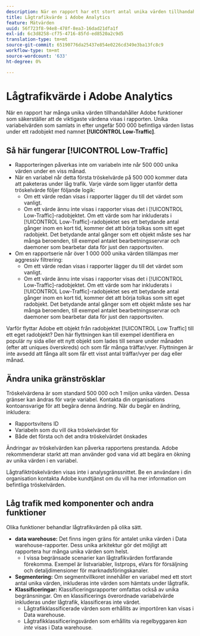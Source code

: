```yaml
---
description: När en rapport har ett stort antal unika värden tillhandahåller Adobe funktioner som säkerställer att de viktigaste värdena visas i rapporten.
title: Lågtrafikvärde i Adobe Analytics
feature: Mätvärden
uuid: 56f723f8-94e8-478f-8ea3-16dad21dfa1f
exl-id: 6c3d8258-cf75-4716-85fd-ed8520a2c9d5
translation-type: tm+mt
source-git-commit: 65190776da25437e854e0226cd349e3ba13fc8c9
workflow-type: tm+mt
source-wordcount: '633'
ht-degree: 0%

---
```


# Lågtrafikvärde i Adobe Analytics

När en rapport har många unika värden tillhandahåller Adobe funktioner som säkerställer att de viktigaste värdena visas i rapporten. Unika variabelvärden som samlats in efter ungefär 500 000 befintliga värden listas under ett radobjekt med namnet **[!UICONTROL Low-Traffic]**.

## Så här fungerar [!UICONTROL Low-Traffic]

* Rapporteringen påverkas inte om variabeln inte når 500 000 unika värden under en viss månad.
* När en variabel når detta första tröskelvärde på 500 000 kommer data att paketeras under låg trafik. Varje värde som ligger utanför detta tröskelvärde följer följande logik:
   * Om ett värde redan visas i rapporter lägger du till det värdet som vanligt.
   * Om ett värde ännu inte visas i rapporter visas det i [!UICONTROL Low-Traffic]-radobjektet. Om ett värde som har inkluderats i [!UICONTROL Low-Traffic]-radobjektet ses ett betydande antal gånger inom en kort tid, kommer det att börja tolkas som sitt eget radobjekt. Det betydande antal gånger som ett objekt måste ses har många beroenden, till exempel antalet bearbetningsservrar och daemoner som bearbetar data för just den rapportsviten.
* Om en rapportserie når över 1 000 000 unika värden tillämpas mer aggressiv filtrering:
   * Om ett värde redan visas i rapporter lägger du till det värdet som vanligt.
   * Om ett värde ännu inte visas i rapporter visas det i [!UICONTROL Low-Traffic]-radobjektet. Om ett värde som har inkluderats i [!UICONTROL Low-Traffic]-radobjektet ses ett betydande antal gånger inom en kort tid, kommer det att börja tolkas som sitt eget radobjekt. Det betydande antal gånger som ett objekt måste ses har många beroenden, till exempel antalet bearbetningsservrar och daemoner som bearbetar data för just den rapportsviten.

Varför flyttar Adobe ett objekt från radobjektet [!UICONTROL Low Traffic] till ett eget radobjekt? Den här flyttningen kan till exempel identifiera en populär ny sida eller ett nytt objekt som lades till senare under månaden (efter att uniques överskreds) och som får många träffar/vyer. Flyttningen är inte avsedd att fånga allt som får ett visst antal träffar/vyer per dag eller månad.

## Ändra unika gränströsklar

Tröskelvärdena är som standard 500 000 och 1 miljon unika värden. Dessa gränser kan ändras för varje variabel. Kontakta din organisations kontoansvarige för att begära denna ändring. När du begär en ändring, inkludera:

* Rapportsvitens ID
* Variabeln som du vill öka tröskelvärdet för
* Både det första och det andra tröskelvärdet önskades

Ändringar av tröskelvärden kan påverka rapportens prestanda. Adobe rekommenderar starkt att man använder god vana vid att begära en ökning av unika värden i en variabel.

Lågtrafiktröskelvärden visas inte i analysgränssnittet. Be en användare i din organisation kontakta Adobe kundtjänst om du vill ha mer information om befintliga tröskelvärden.

## Låg trafik med komponenter och andra funktioner

Olika funktioner behandlar lågtrafikvärden på olika sätt.

* **data warehouse:** Det finns ingen gräns för antalet unika värden i Data warehouse-rapporter. Dess unika arkitektur gör det möjligt att rapportera hur många unika värden som helst.
   * I vissa begränsade scenarier kan lågtrafikvärden fortfarande förekomma. Exempel är listvariabler, listprops, eVars för försäljning och detaljdimensioner för marknadsföringskanaler.
* **Segmentering:** Om segmentvillkoret innehåller en variabel med ett stort antal unika värden, inkluderas inte värden som hämtats under lågtrafik.
* **Klassificeringar:** Klassificeringsrapporter omfattas också av unika begränsningar. Om en klassificerings överordnade variabelvärde inkluderas under lågtrafik, klassificeras inte värdet.
   * Lågtrafikklassificerade värden som erhållits av importören kan visas i Data warehouse. <!-- AN-115871 -->
   * Lågtrafikklassificeringsvärden som erhållits via regelbyggaren *kan inte* visas i Data warehouse. <!-- AN-122872 -->
